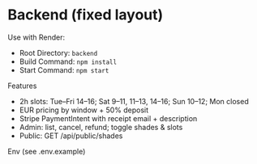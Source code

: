 # Backend (fixed layout)

Use with Render:
- Root Directory: `backend`
- Build Command: `npm install`
- Start Command: `npm start`

Features
- 2h slots: Tue–Fri 14–16; Sat 9–11, 11–13, 14–16; Sun 10–12; Mon closed
- EUR pricing by window + 50% deposit
- Stripe PaymentIntent with receipt email + description
- Admin: list, cancel, refund; toggle shades & slots
- Public: GET /api/public/shades

Env (see .env.example)

